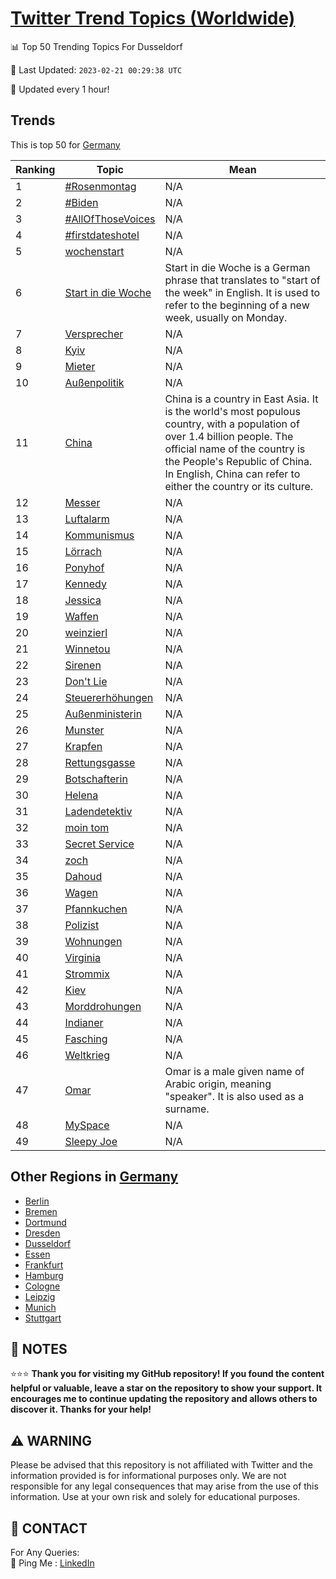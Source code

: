 [Twitter Trend Topics (Worldwide)](https://github.com/ErcinDedeoglu/Twitter-Trend-Topics)
==========


📊 Top 50 Trending Topics For Dusseldorf

📆 Last Updated: `2023-02-21 00:29:38 UTC`

🔧 Updated every 1 hour!


## Trends

This is top 50 for [Germany](</Germany>)

| Ranking | Topic | Mean |
| ------- | ------------ | ------------ |
| 1 | [#Rosenmontag](http://twitter.com/search?q=%23Rosenmontag) | N/A |
| 2 | [#Biden](http://twitter.com/search?q=%23Biden) | N/A |
| 3 | [#AllOfThoseVoices](http://twitter.com/search?q=%23AllOfThoseVoices) | N/A |
| 4 | [#firstdateshotel](http://twitter.com/search?q=%23firstdateshotel) | N/A |
| 5 | [wochenstart](http://twitter.com/search?q=wochenstart) | N/A |
| 6 | [Start in die Woche](http://twitter.com/search?q=Start+in+die+Woche) | Start in die Woche is a German phrase that translates to "start of the week" in English. It is used to refer to the beginning of a new week, usually on Monday. |
| 7 | [Versprecher](http://twitter.com/search?q=Versprecher) | N/A |
| 8 | [Kyiv](http://twitter.com/search?q=Kyiv) | N/A |
| 9 | [Mieter](http://twitter.com/search?q=Mieter) | N/A |
| 10 | [Außenpolitik](http://twitter.com/search?q=Au%c3%9fenpolitik) | N/A |
| 11 | [China](http://twitter.com/search?q=China) | China is a country in East Asia. It is the world's most populous country, with a population of over 1.4 billion people. The official name of the country is the People's Republic of China. In English, China can refer to either the country or its culture. |
| 12 | [Messer](http://twitter.com/search?q=Messer) | N/A |
| 13 | [Luftalarm](http://twitter.com/search?q=Luftalarm) | N/A |
| 14 | [Kommunismus](http://twitter.com/search?q=Kommunismus) | N/A |
| 15 | [Lörrach](http://twitter.com/search?q=L%c3%b6rrach) | N/A |
| 16 | [Ponyhof](http://twitter.com/search?q=Ponyhof) | N/A |
| 17 | [Kennedy](http://twitter.com/search?q=Kennedy) | N/A |
| 18 | [Jessica](http://twitter.com/search?q=Jessica) | N/A |
| 19 | [Waffen](http://twitter.com/search?q=Waffen) | N/A |
| 20 | [weinzierl](http://twitter.com/search?q=weinzierl) | N/A |
| 21 | [Winnetou](http://twitter.com/search?q=Winnetou) | N/A |
| 22 | [Sirenen](http://twitter.com/search?q=Sirenen) | N/A |
| 23 | [Don't Lie](http://twitter.com/search?q=Don%27t+Lie) | N/A |
| 24 | [Steuererhöhungen](http://twitter.com/search?q=Steuererh%c3%b6hungen) | N/A |
| 25 | [Außenministerin](http://twitter.com/search?q=Au%c3%9fenministerin) | N/A |
| 26 | [Munster](http://twitter.com/search?q=Munster) | N/A |
| 27 | [Krapfen](http://twitter.com/search?q=Krapfen) | N/A |
| 28 | [Rettungsgasse](http://twitter.com/search?q=Rettungsgasse) | N/A |
| 29 | [Botschafterin](http://twitter.com/search?q=Botschafterin) | N/A |
| 30 | [Helena](http://twitter.com/search?q=Helena) | N/A |
| 31 | [Ladendetektiv](http://twitter.com/search?q=Ladendetektiv) | N/A |
| 32 | [moin tom](http://twitter.com/search?q=moin+tom) | N/A |
| 33 | [Secret Service](http://twitter.com/search?q=Secret+Service) | N/A |
| 34 | [zoch](http://twitter.com/search?q=zoch) | N/A |
| 35 | [Dahoud](http://twitter.com/search?q=Dahoud) | N/A |
| 36 | [Wagen](http://twitter.com/search?q=Wagen) | N/A |
| 37 | [Pfannkuchen](http://twitter.com/search?q=Pfannkuchen) | N/A |
| 38 | [Polizist](http://twitter.com/search?q=Polizist) | N/A |
| 39 | [Wohnungen](http://twitter.com/search?q=Wohnungen) | N/A |
| 40 | [Virginia](http://twitter.com/search?q=Virginia) | N/A |
| 41 | [Strommix](http://twitter.com/search?q=Strommix) | N/A |
| 42 | [Kiev](http://twitter.com/search?q=Kiev) | N/A |
| 43 | [Morddrohungen](http://twitter.com/search?q=Morddrohungen) | N/A |
| 44 | [Indianer](http://twitter.com/search?q=Indianer) | N/A |
| 45 | [Fasching](http://twitter.com/search?q=Fasching) | N/A |
| 46 | [Weltkrieg](http://twitter.com/search?q=Weltkrieg) | N/A |
| 47 | [Omar](http://twitter.com/search?q=Omar) | Omar is a male given name of Arabic origin, meaning "speaker". It is also used as a surname. |
| 48 | [MySpace](http://twitter.com/search?q=MySpace) | N/A |
| 49 | [Sleepy Joe](http://twitter.com/search?q=Sleepy+Joe) | N/A |



## Other Regions in [Germany](</Germany>)

* [Berlin](</Germany/Berlin.md>)
* [Bremen](</Germany/Bremen.md>)
* [Dortmund](</Germany/Dortmund.md>)
* [Dresden](</Germany/Dresden.md>)
* [Dusseldorf](</Germany/Dusseldorf.md>)
* [Essen](</Germany/Essen.md>)
* [Frankfurt](</Germany/Frankfurt.md>)
* [Hamburg](</Germany/Hamburg.md>)
* [Cologne](</Germany/Cologne.md>)
* [Leipzig](</Germany/Leipzig.md>)
* [Munich](</Germany/Munich.md>)
* [Stuttgart](</Germany/Stuttgart.md>)



## 📝 NOTES

⭐⭐⭐ **Thank you for visiting my GitHub repository! If you found the content helpful or valuable, leave a star on the repository to show your support. It encourages me to continue updating the repository and allows others to discover it. Thanks for your help!**


## ⚠️ WARNING

Please be advised that this repository is not affiliated with Twitter and the information provided is for informational purposes only. We are not responsible for any legal consequences that may arise from the use of this information. Use at your own risk and solely for educational purposes.


## 📨 CONTACT

 For Any Queries:  
            🏓 Ping Me : [LinkedIn](https://www.linkedin.com/in/ercindedeoglu/)
